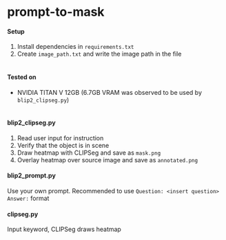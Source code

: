 # prompt-to-mask



#### Setup
1. Install dependencies in `requirements.txt`
2. Create `image_path.txt` and write the image path in the file
<br/><br/>

#### Tested on
* NVIDIA TITAN V 12GB (6.7GB VRAM was observed to be used by `blip2_clipseg.py`)
<br/><br/>

#### blip2_clipseg.py
1. Read user input for instruction
2. Verify that the object is in scene
3. Draw heatmap with CLIPSeg and save as `mask.png`
4. Overlay heatmap over source image and save as `annotated.png`

#### blip2_prompt.py
Use your own prompt. Recommended to use `Question: <insert question> Answer:` format

#### clipseg.py
Input keyword, CLIPSeg draws heatmap
